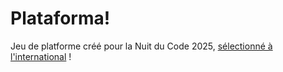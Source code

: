 # Plataforma!

Jeu de platforme créé pour la Nuit du Code 2025, [sélectionné à l'international](https://www.nuitducode.net/jeux-ndc2025) !
